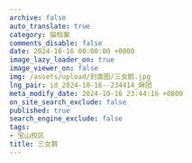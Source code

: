 ```yaml
---
archive: false
auto_translate: true
category: 猫档案
comments_disable: false
date: 2024-10-16 00:00:00 +0000
image_lazy_loader_on: true
image_viewer_on: false
img: /assets/upload/封面图/三女鹅.jpg
lng_pair: id_2024-10-16--234414_麻团
meta_modify_date: 2024-10-16 23:44:16 +0800
on_site_search_exclude: false
published: true
search_engine_exclude: false
tags:
- 宝山校区
title: 三女鹅
---
```

